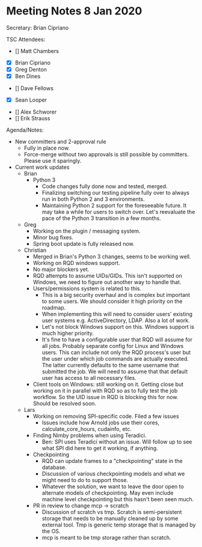 # Meeting Notes 8 Jan 2020

Secretary: Brian Cipriano

TSC Attendees:
* [] Matt Chambers
* [x] Brian Cipriano
* [x] Greg Denton
* [x] Ben Dines
* [] Dave Fellows
* [x] Sean Looper
* [] Alex Schworer
* [] Erik Strauss

Agenda/Notes:
* New committers and 2-approval rule
   * Fully in place now.
   * Force-merge without two approvals is still possible by committers. Please use it sparingly.
* Current work updates
   * Brian
      * Python 3
         * Code changes fully done now and tested, merged.
         * Finalizing switching our testing pipeline fully over to always run in both Python 2 and
           3 environments.
         * Maintaining Python 2 support for the foreseeable future. It may take a while for users
           to switch over. Let's reevaluate the pace of the Python 3 transition in a few months.
   * Greg
      * Working on the plugin / messaging system.
      * Minor bug fixes.
      * Spring boot update is fully released now.
   * Christian
      * Merged in Brian's Python 3 changes, seems to be working well.
      * Working on RQD windows support.
      * No major blockers yet.
      * RQD attempts to assume UIDs/GIDs. This isn't supported on Windows, we need to figure out
        another way to handle that.
      * Users/permissions system is related to this.
        * This is a big security overhaul and is complex but important to some users. We should
          consider it high priority on the roadmap.
        * When implementing this will need to consider users' existing user systems e.g.
          ActiveDirectory, LDAP. Also a lot of work.
        * Let's not block Windows support on this. Windows support is much higher priority.
        * It's fine to have a configurable user that RQD will assume for all jobs. Probably
          separate config for Linux and Windows users. This can include not only the RQD process's
          user but the user under which job commands are actually executed. The latter currently
          defaults to the same username that submitted the job. We will need to assume that that
          default user has access to all necessary files.
      * Client tools on Windows: still working on it. Getting close but working on it in parallel
        with RQD so as to fully test the job workflow. So the UID issue in RQD is blocking this
        for now. Should be resolved soon.
   * Lars
      * Working on removing SPI-specific code. Filed a few issues
         * Issues include how Arnold jobs use their cores, calculate_core_hours, cudainfo, etc.
      * Finding Nimby problems when using Teradici.
         * Ben: SPI uses Teradici without an issue. Will follow up to see what SPI did here to get
           it working, if anything.
      * Checkpointing
         * RQD can update frames to a "checkpointing" state in the database.
         * Discussion of various checkpointing models and what we might need to do to support those.
         * Whatever the solution, we want to leave the door open to alternate models of
           checkpointing. May even include machine level checkpointing but this hasn't been seen
           much.
      * PR in review to change mcp -> scratch
         * Discussion of scratch vs tmp. Scratch is semi-persistent storage that needs to be
           manually cleaned up by some external tool. Tmp is generic temp storage that is managed
           by the OS.
         * mcp is meant to be tmp storage rather than scratch.
